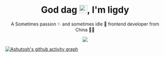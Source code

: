 <!-- 标题 + 个人描述, emoji 取自: http://emojihomepage.com -->
<p align="center">
  <h1 height="200px" align="center">
 God dag <img src="https://cdn.jsdelivr.net/gh/MaleWeb/picture/images/techblog/hi.gif" width="25">, I'm ligdy </h1> <p align="center">A Sometimes passion ✨ and sometimes idle 🥋 frontend developer from China 👨‍💻</p> </p> 

<p align="center">
   <img src="https://streak-stats.demolab.com?user=ligdy7&theme=ayu-mirage&border_radius=0.4)](https://git.io/streak-stats" />
</p>

[![Ashutosh's github activity graph](https://github-readme-activity-graph.vercel.app/graph?username=ligdy7&theme=react-dark)](https://github.com/ashutosh00710/github-readme-activity-graph)





